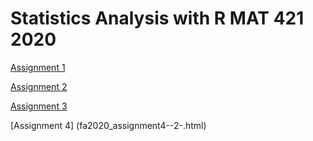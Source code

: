 # Statistics Analysis with R MAT 421 2020

[Assignment 1](Assignment1.html)

[Assignment 2](fa2020_assignment2.html)

[Assignment 3](fa2020_assignment3.html)

[Assignment 4] (fa2020_assignment4--2-.html)




